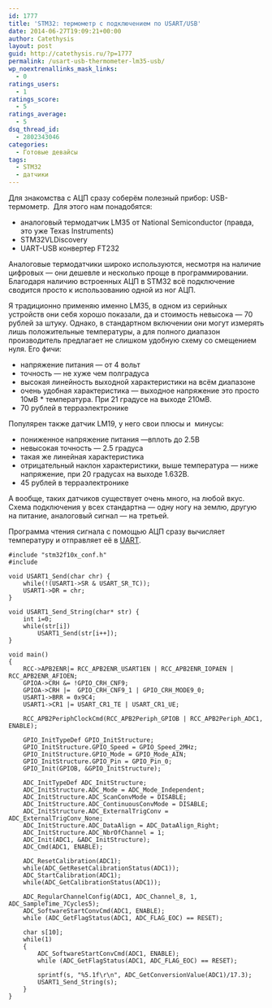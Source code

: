 ```yaml
---
id: 1777
title: 'STM32: термометр с подключением по USART/USB'
date: 2014-06-27T19:09:21+00:00
author: Catethysis
layout: post
guid: http://catethysis.ru/?p=1777
permalink: /usart-usb-thermometer-lm35-usb/
wp_noextrenallinks_mask_links:
  - 0
ratings_users:
  - 1
ratings_score:
  - 5
ratings_average:
  - 5
dsq_thread_id:
  - 2802343046
categories:
  - Готовые девайсы
tags:
  - STM32
  - датчики
---
```

Для знакомства с АЦП сразу соберём полезный прибор: USB-термометр.  Для этого нам понадобятся:

  * аналоговый термодатчик LM35 от National Semiconductor (правда, это уже Texas Instruments)
  * STM32VLDiscovery
  * UART-USB конвертер FT232

Аналоговые термодатчики широко используются, несмотря на наличие цифровых — они дешевле и несколько проще в программировании. Благодаря наличию встроенных АЦП в STM32 всё подключение сводится просто к использованию одной из ног АЦП.

Я традиционно применяю именно LM35, в одном из серийных устройств они себя хорошо показали, да и стоимость невысока — 70 рублей за штуку. Однако, в стандартном включении они могут измерять лишь положительные температуры, а для полного диапазон производитель предлагает не слишком удобную схему со смещением нуля. Его фичи:

  * напряжение питания — от 4 вольт
  * точность — не хуже чем полградуса
  * высокая линейность выходной характеристики на всём диапазоне
  * очень удобная характеристика &#8212; выходное напряжение это просто 10мВ * температура. При 21 градусе на выходе 210мВ.
  * 70 рублей в терраэлектронике

<!--more-->


  
Популярен также датчик LM19, у него свои плюсы и  минусы:

  * пониженное напряжение питания —вплоть до 2.5В
  * невысокая точность — 2.5 градуса
  * такая же линейная характеристика
  * отрицательный наклон характеристики, выше температура — ниже напряжение, при 20 градусах на выходе 1.632В.
  * 45 рублей в терраэлектронике

А вообще, таких датчиков существует очень много, на любой вкус. Схема подключения у всех стандартна — одну ногу на землю, другую на питание, аналоговый сигнал &#8212; на третьей.

Программа чтения сигнала с помощью АЦП сразу вычисляет температуру и отправляет её в [UART](http://catethysis.ru/stm32-uart-usart/ "STM32 → UART / USART").

<pre><code class="cpp">#include "stm32f10x_conf.h"
#include 

void USART1_Send(char chr) {
	while(!(USART1-&gt;SR & USART_SR_TC));
	USART1-&gt;DR = chr;
}

void USART1_Send_String(char* str) {
	int i=0;
	while(str[i])
		USART1_Send(str[i++]);
}

void main()
{
	RCC-&gt;APB2ENR|= RCC_APB2ENR_USART1EN | RCC_APB2ENR_IOPAEN | RCC_APB2ENR_AFIOEN;
	GPIOA-&gt;CRH &= !GPIO_CRH_CNF9;
	GPIOA-&gt;CRH |=  GPIO_CRH_CNF9_1 | GPIO_CRH_MODE9_0;
	USART1-&gt;BRR = 0x9C4;
	USART1-&gt;CR1 |= USART_CR1_TE | USART_CR1_UE;
  
	RCC_APB2PeriphClockCmd(RCC_APB2Periph_GPIOB | RCC_APB2Periph_ADC1, ENABLE);

	GPIO_InitTypeDef GPIO_InitStructure;
	GPIO_InitStructure.GPIO_Speed = GPIO_Speed_2MHz;
	GPIO_InitStructure.GPIO_Mode = GPIO_Mode_AIN;
	GPIO_InitStructure.GPIO_Pin = GPIO_Pin_0;
	GPIO_Init(GPIOB, &GPIO_InitStructure);
	
	ADC_InitTypeDef ADC_InitStructure;
	ADC_InitStructure.ADC_Mode = ADC_Mode_Independent;
	ADC_InitStructure.ADC_ScanConvMode = DISABLE;
	ADC_InitStructure.ADC_ContinuousConvMode = DISABLE;
	ADC_InitStructure.ADC_ExternalTrigConv = ADC_ExternalTrigConv_None;
	ADC_InitStructure.ADC_DataAlign = ADC_DataAlign_Right;
	ADC_InitStructure.ADC_NbrOfChannel = 1;
	ADC_Init(ADC1, &ADC_InitStructure);
	ADC_Cmd(ADC1, ENABLE);

	ADC_ResetCalibration(ADC1);
	while(ADC_GetResetCalibrationStatus(ADC1));
	ADC_StartCalibration(ADC1);
	while(ADC_GetCalibrationStatus(ADC1));

	ADC_RegularChannelConfig(ADC1, ADC_Channel_8, 1, ADC_SampleTime_7Cycles5);
	ADC_SoftwareStartConvCmd(ADC1, ENABLE);
	while (ADC_GetFlagStatus(ADC1, ADC_FLAG_EOC) == RESET);

	char s[10];
	while(1)
	{
		ADC_SoftwareStartConvCmd(ADC1, ENABLE);
		while (ADC_GetFlagStatus(ADC1, ADC_FLAG_EOC) == RESET);
		
		sprintf(s, "%5.1f\r\n", ADC_GetConversionValue(ADC1)/17.3);
		USART1_Send_String(s);
	}
}
</code></pre>